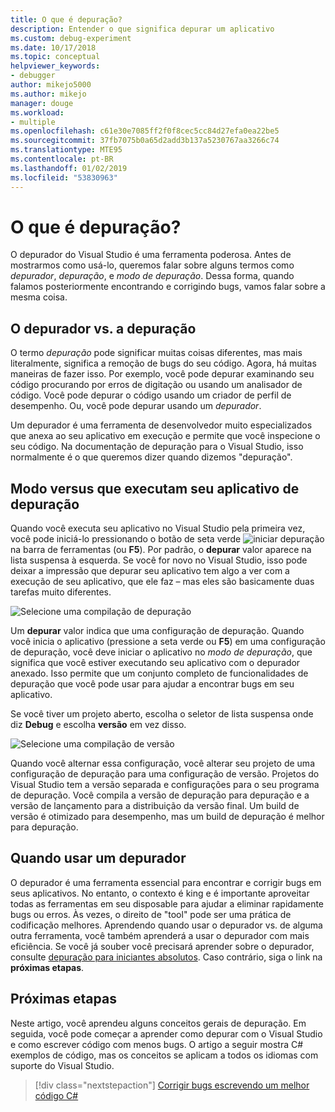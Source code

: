 ```yaml
---
title: O que é depuração?
description: Entender o que significa depurar um aplicativo
ms.custom: debug-experiment
ms.date: 10/17/2018
ms.topic: conceptual
helpviewer_keywords:
- debugger
author: mikejo5000
ms.author: mikejo
manager: douge
ms.workload:
- multiple
ms.openlocfilehash: c61e30e7085ff2f0f8cec5cc84d27efa0ea22be5
ms.sourcegitcommit: 37fb7075b0a65d2add3b137a5230767aa3266c74
ms.translationtype: MTE95
ms.contentlocale: pt-BR
ms.lasthandoff: 01/02/2019
ms.locfileid: "53830963"
---
```

# <a name="what-is-debugging"></a>O que é depuração?

O depurador do Visual Studio é uma ferramenta poderosa. Antes de mostrarmos como usá-lo, queremos falar sobre alguns termos como *depurador*, *depuração*, e *modo de depuração*. Dessa forma, quando falamos posteriormente encontrando e corrigindo bugs, vamos falar sobre a mesma coisa.

## <a name="debugger-vs-debugging"></a>O depurador vs. a depuração

O termo *depuração* pode significar muitas coisas diferentes, mas mais literalmente, significa a remoção de bugs do seu código. Agora, há muitas maneiras de fazer isso. Por exemplo, você pode depurar examinando seu código procurando por erros de digitação ou usando um analisador de código. Você pode depurar o código usando um criador de perfil de desempenho. Ou, você pode depurar usando um *depurador*.

Um depurador é uma ferramenta de desenvolvedor muito especializados que anexa ao seu aplicativo em execução e permite que você inspecione o seu código. Na documentação de depuração para o Visual Studio, isso normalmente é o que queremos dizer quando dizemos "depuração".

## <a name="debug-mode-vs-running-your-app"></a>Modo versus que executam seu aplicativo de depuração

Quando você executa seu aplicativo no Visual Studio pela primeira vez, você pode iniciá-lo pressionando o botão de seta verde ![iniciar depuração](../debugger/media/dbg-tour-start-debugging.png "iniciar depuração") na barra de ferramentas (ou **F5**). Por padrão, o **depurar** valor aparece na lista suspensa à esquerda. Se você for novo no Visual Studio, isso pode deixar a impressão que depurar seu aplicativo tem algo a ver com a execução de seu aplicativo, que ele faz – mas eles são basicamente duas tarefas muito diferentes.

![Selecione uma compilação de depuração](../debugger/media/what-is-debugging-debug-build.png)

Um **depurar** valor indica que uma configuração de depuração. Quando você inicia o aplicativo (pressione a seta verde ou **F5**) em uma configuração de depuração, você deve iniciar o aplicativo no *modo de depuração*, que significa que você estiver executando seu aplicativo com o depurador anexado. Isso permite que um conjunto completo de funcionalidades de depuração que você pode usar para ajudar a encontrar bugs em seu aplicativo.

Se você tiver um projeto aberto, escolha o seletor de lista suspensa onde diz **Debug** e escolha **versão** em vez disso.

![Selecione uma compilação de versão](../debugger/media/what-is-debugging-release-build.png)

Quando você alternar essa configuração, você alterar seu projeto de uma configuração de depuração para uma configuração de versão. Projetos do Visual Studio tem a versão separada e configurações para o seu programa de depuração. Você compila a versão de depuração para depuração e a versão de lançamento para a distribuição da versão final. Um build de versão é otimizado para desempenho, mas um build de depuração é melhor para depuração.

## <a name="when-to-use-a-debugger"></a>Quando usar um depurador

O depurador é uma ferramenta essencial para encontrar e corrigir bugs em seus aplicativos. No entanto, o contexto é king e é importante aproveitar todas as ferramentas em seu disposable para ajudar a eliminar rapidamente bugs ou erros. Às vezes, o direito de "tool" pode ser uma prática de codificação melhores. Aprendendo quando usar o depurador vs. de alguma outra ferramenta, você também aprenderá a usar o depurador com mais eficiência. Se você já souber você precisará aprender sobre o depurador, consulte [depuração para iniciantes absolutos](../debugger/debugging-absolute-beginners.md). Caso contrário, siga o link na **próximas etapas**.

## <a name="next-steps"></a>Próximas etapas

Neste artigo, você aprendeu alguns conceitos gerais de depuração. Em seguida, você pode começar a aprender como depurar com o Visual Studio e como escrever código com menos bugs. O artigo a seguir mostra C# exemplos de código, mas os conceitos se aplicam a todos os idiomas com suporte do Visual Studio.

> [!div class="nextstepaction"]
> [Corrigir bugs escrevendo um melhor código C#](../debugger/write-better-code-with-visual-studio.md)

